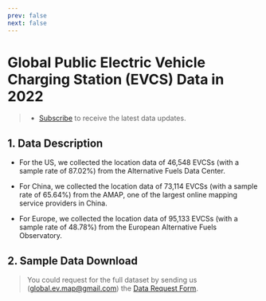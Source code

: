 ```yaml
---
prev: false
next: false
---
```

# Global Public Electric Vehicle Charging Station (EVCS) Data in 2022

> - [Subscribe](https://forms.office.com/Pages/ResponsePage.aspx?id=DQSIkWdsW0yxEjajBLZtrQAAAAAAAAAAAAMAAYrjOiZUNFdHUDFRQ0hZSFJLRTY5VEJKTE1GVllTOS4u) to receive the latest data updates.

## 1. Data Description

- For the US, we collected the location data of 46,548 EVCSs (with a sample rate of 87.02%) from the Alternative Fuels Data Center.

- For China, we collected the location data of 73,114 EVCSs (with a sample rate of 65.64%) from the AMAP, one of the largest online mapping service providers in China. 

- For Europe, we collected the location data of 95,133 EVCSs (with a sample rate of 48.78%) from the European Alternative Fuels Observatory.

## 2. Sample Data Download

> You could request for the full dataset by sending us (global.ev.map@gmail.com) the [Data Request Form](/ApplicationForm).

<dataBtns :dataSrc="myData" />

<script setup>
    import { ref } from 'vue';
    import { data } from '@/loader/csv.data.js';
    import dataBtns from '@/components/Databtns.vue';
    const myData = ref(data);
</script>

<style scoped>

</style>
